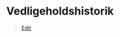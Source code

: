 # Vedligeholdshistorik

> [Edit](https://github.com/FMDatahub/Portal/blob/main/docs/Moduler/DriftOgVedligehold/Vedligeholdshistorik.md)
